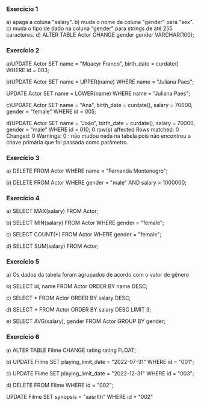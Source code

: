 ### Exercício 1
a) apaga a coluna "salary".
b) muda o nome da coluna "gender" para "sex".
c) muda o tipo de dado na coluna "gender" para strings de até 255 caracteres.
d) ALTER TABLE Actor CHANGE gender gender VARCHAR(100);

### Exercício 2
a)UPDATE Actor
  SET 
  name = "Moacyr Franco", 
  birth_date = curdate()
  WHERE id = 003;

b)UPDATE Actor
  SET name = UPPER(name) 
  WHERE name = "Juliana Paes";

  UPDATE Actor
  SET name = LOWER(name) 
  WHERE name = "Juliana Paes";

c)UPDATE Actor
  SET
  name = "Ana",
  birth_date = curdate(),
  salary = 70000,
  gender = "female"
  WHERE id = 005;
  
d)UPDATE Actor
  SET
  name = "João",
  birth_date = curdate(),
  salary = 70000,
  gender = "male"
  WHERE id = 010;
0 row(s) affected Rows matched: 0  Changed: 0  Warnings: 0 : não mudou nada na tabela pois não encontrou a chave primária que foi passada como parâmetro.

### Exercício 3
a) DELETE FROM Actor WHERE name = "Fernanda Montenegro";

b) DELETE FROM Actor WHERE gender = "male" AND salary > 1000000;

### Exercício 4
a) SELECT MAX(salary) FROM Actor;

b) SELECT MIN(salary) FROM Actor WHERE gender = "female";

c) SELECT COUNT(*) FROM Actor WHERE gender = "female";

d) SELECT SUM(salary) FROM Actor;

### Exercício 5
a) Os dados da tabela foram agrupados de acordo com o valor de gênero

b) SELECT id, name FROM Actor ORDER BY name DESC;

c) SELECT * FROM Actor ORDER BY salary DESC;

d) SELECT * FROM Actor ORDER BY salary DESC LIMIT 3;

e) SELECT AVG(salary), gender FROM Actor
GROUP BY gender;

### Exercício 6
a) ALTER TABLE Filme CHANGE rating rating FLOAT;

b) UPDATE Filme
  SET
    playing_limit_date = "2022-07-31"
  WHERE id = "001";

c) UPDATE Filme
  SET
    playing_limit_date = "2022-12-31"
  WHERE id = "003";

d) DELETE FROM Filme WHERE id = "002";

  UPDATE Filme
  SET
  synopsis = "aasrfth"
  WHERE id = "002"